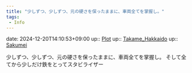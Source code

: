 ```yaml
---
title: "少しずつ、少しずつ、元の硬さを保ったままに、車両全てを掌握し。"
tags:
 - Info
---
```


date: 2024-12-20T14:10:53+09:00
up:: [Plot](../Bar/Novel/Chaos/Plot.md)
up:: [Takame_Hakkaido](../Bar/Novel/Nacaria/Takame_Hakkaido.md)
up:: [Sakumei](../Bar/Novel/Nacaria/Sakumei.md)

少しずつ、少しずつ、元の硬さを保ったままに、車両全てを掌握し。
そして全てから少しだけ鉄をとってスタビライザー